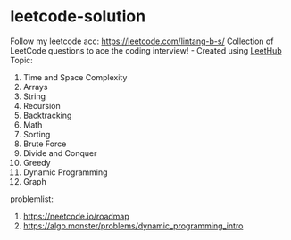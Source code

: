 # leetcode-solution
Follow my leetcode acc: https://leetcode.com/lintang-b-s/
Collection of LeetCode questions to ace the coding interview! - Created using [LeetHub](https://github.com/QasimWani/LeetHub)
Topic:
1. Time and Space Complexity
2. Arrays
3. String
4. Recursion
5. Backtracking
6. Math
7. Sorting
8. Brute Force
9. Divide and Conquer
10. Greedy
11. Dynamic Programming
12. Graph

problemlist:
1. https://neetcode.io/roadmap
2. https://algo.monster/problems/dynamic_programming_intro
